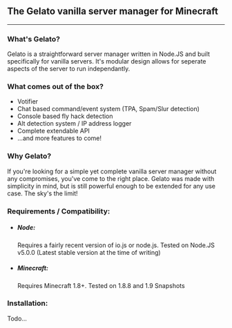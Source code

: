 ## The Gelato vanilla server manager for Minecraft
---
### What's Gelato?
Gelato is a straightforward server manager written in Node.JS and built specifically for vanilla servers. It's modular design allows for seperate aspects of the server to run independantly.
### What comes out of the box?
+ Votifier
+ Chat based command/event system (TPA, Spam/Slur detection)
+ Console based fly hack detection
+ Alt detection system / IP address logger
+ Complete extendable API
+ ...and more features to come!
### Why Gelato?
If you're looking for a simple yet complete vanilla server manager without any compromises, you've come to the right place. Gelato was made with simplicity in mind, but is still powerful enough to be extended for any use case. The sky's the limit!
### Requirements / Compatibility:
- ##### Node:
    Requires a fairly recent version of io.js or node.js. Tested on Node.JS v5.0.0 (Latest stable version at the time of writing)
- ##### Minecraft:
    Requires Minecraft 1.8+. Tested on 1.8.8 and 1.9 Snapshots
### Installation:
Todo...
